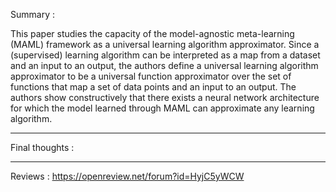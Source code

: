 
Summary :

This paper studies the capacity of the model-agnostic meta-learning (MAML) framework as a universal learning algorithm approximator. Since a (supervised) learning algorithm can be interpreted as a map from a dataset and an input to an output, the authors define a universal learning algorithm approximator to be a universal function approximator over the set of functions that map a set of data points and an  input to an output. The authors show constructively that there exists a neural network architecture for which the model learned through MAML can approximate any learning algorithm. 

-----------------

Final thoughts : 

-----------------


Reviews : https://openreview.net/forum?id=HyjC5yWCW
